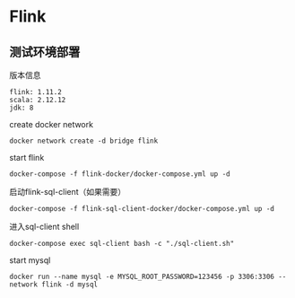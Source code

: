 # Flink

## 测试环境部署

版本信息

```
flink: 1.11.2
scala: 2.12.12
jdk: 8
```

create docker network

```
docker network create -d bridge flink
```

start flink

```
docker-compose -f flink-docker/docker-compose.yml up -d
```

启动flink-sql-client（如果需要）

```
docker-compose -f flink-sql-client-docker/docker-compose.yml up -d
```

进入sql-client shell

```
docker-compose exec sql-client bash -c "./sql-client.sh"
```

start mysql

```
docker run --name mysql -e MYSQL_ROOT_PASSWORD=123456 -p 3306:3306 --network flink -d mysql
```
